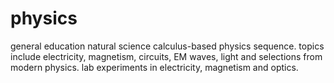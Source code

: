 # physics
general education natural science calculus-based physics sequence.  topics include electricity, magnetism, circuits, EM waves, light and selections from modern physics. lab experiments in electricity, magnetism and optics.
